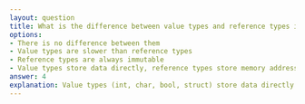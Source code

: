 ```yaml
---
layout: question
title: What is the difference between value types and reference types in C#?
options:
- There is no difference between them
- Value types are slower than reference types
- Reference types are always immutable
- Value types store data directly, reference types store memory addresses
answer: 4
explanation: Value types (int, char, bool, struct) store data directly in memory stack, while reference types (class, interface, delegate) store references to memory addresses on the heap where the actual data is stored.
---
```

